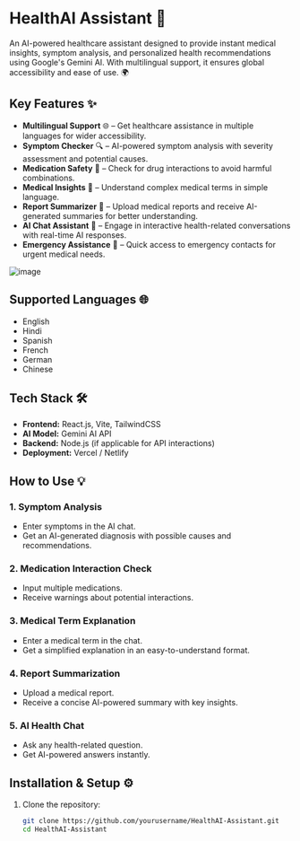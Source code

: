 # **HealthAI Assistant 🏥**  
An AI-powered healthcare assistant designed to provide instant medical insights, symptom analysis, and personalized health recommendations using Google's Gemini AI. With multilingual support, it ensures global accessibility and ease of use. 🌍  

## **Key Features ✨**  

- **Multilingual Support** 🌐 – Get healthcare assistance in multiple languages for wider accessibility.  
- **Symptom Checker** 🔍 – AI-powered symptom analysis with severity assessment and potential causes.  
- **Medication Safety** 💊 – Check for drug interactions to avoid harmful combinations.  
- **Medical Insights** 📖 – Understand complex medical terms in simple language.  
- **Report Summarizer** 📑 – Upload medical reports and receive AI-generated summaries for better understanding.  
- **AI Chat Assistant** 🤖 – Engage in interactive health-related conversations with real-time AI responses.  
- **Emergency Assistance** 🚨 – Quick access to emergency contacts for urgent medical needs.  

![image](https://github.com/user-attachments/assets/2eade861-66bc-4640-9c76-396fb6682483)

## **Supported Languages 🌐**  
- English  
- Hindi  
- Spanish  
- French  
- German  
- Chinese  

## **Tech Stack 🛠️**  
- **Frontend:** React.js, Vite, TailwindCSS  
- **AI Model:** Gemini AI API  
- **Backend:** Node.js (if applicable for API interactions)  
- **Deployment:** Vercel / Netlify  

## **How to Use 💡**  

### **1. Symptom Analysis**  
   - Enter symptoms in the AI chat.  
   - Get an AI-generated diagnosis with possible causes and recommendations.  

### **2. Medication Interaction Check**  
   - Input multiple medications.  
   - Receive warnings about potential interactions.  

### **3. Medical Term Explanation**  
   - Enter a medical term in the chat.  
   - Get a simplified explanation in an easy-to-understand format.  

### **4. Report Summarization**  
   - Upload a medical report.  
   - Receive a concise AI-powered summary with key insights.  

### **5. AI Health Chat**  
   - Ask any health-related question.  
   - Get AI-powered answers instantly.  

## **Installation & Setup ⚙️**  
1. Clone the repository:  
   ```sh
   git clone https://github.com/yourusername/HealthAI-Assistant.git
   cd HealthAI-Assistant
